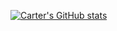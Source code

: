[![Carter's GitHub stats](https://github-readme-stats.vercel.app/api?username=carteryuwenzheng&count_private=true&show_icons=true&theme=radical)](https://github.com/carteryuwenzheng)

